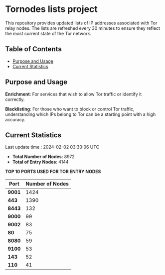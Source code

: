 # Tornodes lists project

This repository provides updated lists of IP addresses associated with Tor relay nodes. The lists are refreshed every 30 minutes to ensure they reflect the most current state of the Tor network.

## Table of Contents

- [Purpose and Usage](#purpose-and-usage)
- [Current Statistics](#current-statistics)


## Purpose and Usage

**Enrichment**: For services that wish to allow Tor traffic or identify it correctly.

**Blacklisting**: For those who want to block or control Tor traffic, understanding which IPs belong to Tor can be a starting point with a high accuracy.

## Current Statistics

Last update time : 2024-02-02 03:30:06 UTC

- **Total Number of Nodes**: 8972
- **Total of Entry Nodes**: 4144

**TOP 10 PORTS USED FOR TOR ENTRY NODES**

| **Port** | **Number of Nodes** |
|------|-----------------|
| **9001**   | 1424  |
| **443**   | 1390  |
| **8443**   | 132  |
| **9000**   | 99  |
| **9002**   | 83  |
| **80**   | 75  |
| **8080**   | 59  |
| **9100**   | 53  |
| **143**   | 52  |
| **110**   | 41  |

